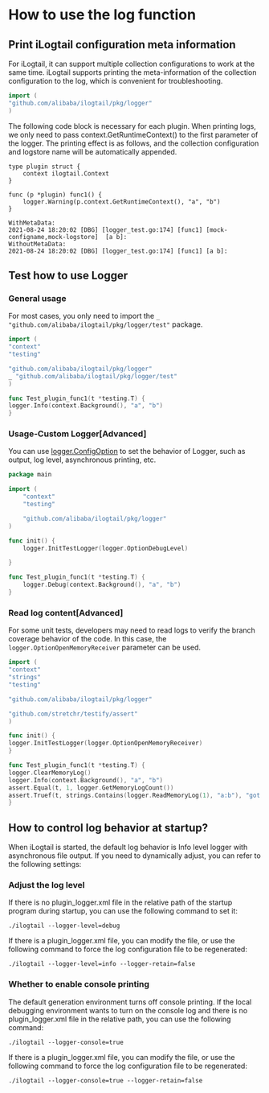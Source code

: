 # How to use the log function

## Print iLogtail configuration meta information

For iLogtail, it can support multiple collection configurations to work at the same time. iLogtail supports printing the
meta-information of the collection configuration to the log, which is convenient for troubleshooting.

```go
import (
"github.com/alibaba/ilogtail/pkg/logger"
)
```

The following code block is necessary for each plugin. When printing logs, we only need to pass
context.GetRuntimeContext() to the first parameter of the logger. The printing effect is as follows, and the collection
configuration and logstore name will be automatically appended.

```
type plugin struct {
	context ilogtail.Context
}

func (p *plugin) func1() {
	logger.Warning(p.context.GetRuntimeContext(), "a", "b")
}
```

```
WithMetaData:
2021-08-24 18:20:02 [DBG] [logger_test.go:174] [func1] [mock-configname,mock-logstore]	[a b]:
WithoutMetaData:
2021-08-24 18:20:02 [DBG] [logger_test.go:174] [func1] [a b]:
```

## Test how to use Logger

### General usage

For most cases, you only need to import the `_ "github.com/alibaba/ilogtail/pkg/logger/test"` package.

```go
import (
"context"
"testing"

"github.com/alibaba/ilogtail/pkg/logger"
_ "github.com/alibaba/ilogtail/pkg/logger/test"
)

func Test_plugin_func1(t *testing.T) {
logger.Info(context.Background(), "a", "b")
}
```

### Usage-Custom Logger[Advanced]

You can use [logger.ConfigOption](../../../pkg/logger) to set the behavior of Logger, such as output, log level,
asynchronous printing, etc.

```go
package main

import (
	"context"
	"testing"

	"github.com/alibaba/ilogtail/pkg/logger"
)

func init() {
	logger.InitTestLogger(logger.OptionDebugLevel)

}

func Test_plugin_func1(t *testing.T) {
	logger.Debug(context.Background(), "a", "b")
}
```

### Read log content[Advanced]

For some unit tests, developers may need to read logs to verify the branch coverage behavior of the code. In this case,
the `logger.OptionOpenMemoryReceiver` parameter can be used.

```go
import (
"context"
"strings"
"testing"

"github.com/alibaba/ilogtail/pkg/logger"

"github.com/stretchr/testify/assert"
)

func init() {
logger.InitTestLogger(logger.OptionOpenMemoryReceiver)
}

func Test_plugin_func1(t *testing.T) {
logger.ClearMemoryLog()
logger.Info(context.Background(), "a", "b")
assert.Equal(t, 1, logger.GetMemoryLogCount())
assert.Truef(t, strings.Contains(logger.ReadMemoryLog(1), "a:b"), "got %s", logger.ReadMemoryLog(1))
}
```

## How to control log behavior at startup?

When iLogtail is started, the default log behavior is Info level logger with asynchronous file output. If you need to
dynamically adjust, you can refer to the following settings:

### Adjust the log level

If there is no plugin_logger.xml file in the relative path of the startup program during startup, you can use the
following command to set it:

```shell
./ilogtail --logger-level=debug
```

If there is a plugin_logger.xml file, you can modify the file, or use the following command to force the log configuration file to be regenerated:

```shell
./ilogtail --logger-level=info --logger-retain=false
```

### Whether to enable console printing

The default generation environment turns off console printing. If the local debugging environment wants to turn on the console log and there is no plugin_logger.xml file in the relative path, you can use the following command:

```shell
./ilogtail --logger-console=true
```

If there is a plugin_logger.xml file, you can modify the file, or use the following command to force the log configuration file to be regenerated:

```shell
./ilogtail --logger-console=true --logger-retain=false
```